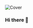 ![Cover](https://github.com/Mehdimosteghanemi/Mehdimosteghanemi/img/GRP_2652.jpg)


### Hi there 👋

<!--
**Mehdimosteghanemi/Mehdimosteghanemi** is a ✨ _special_ ✨ repository because its `README.md` (this file) appears on your GitHub profile.

Here are some ideas to get you started:

- 🔭 I’m currently working on ...
- 🌱 I’m currently learning ...
- 👯 I’m looking to collaborate on ...
- 🤔 I’m looking for help with ...
- 💬 Ask me about ...
- 📫 How to reach me: ...
- 😄 Pronouns: ...
- ⚡ Fun fact: ...
-->
